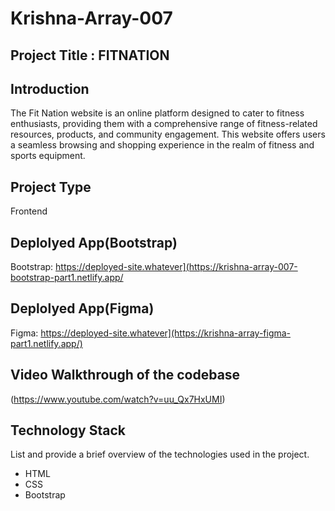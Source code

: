 # Krishna-Array-007

## Project Title : FITNATION


## Introduction
The Fit Nation website is an online platform designed to cater to fitness enthusiasts, providing them with a comprehensive range of fitness-related resources, products, and community engagement. This website offers users a seamless browsing and shopping experience in the realm of fitness and sports equipment.


## Project Type
Frontend 

## Deplolyed App(Bootstrap)
Bootstrap: https://deployed-site.whatever](https://krishna-array-007-bootstrap-part1.netlify.app/

## Deplolyed App(Figma)
Figma: https://deployed-site.whatever](https://krishna-array-figma-part1.netlify.app/)


## Video Walkthrough of the codebase
(https://www.youtube.com/watch?v=uu_Qx7HxUMI)

## Technology Stack
List and provide a brief overview of the technologies used in the project.

- HTML
- CSS
- Bootstrap
